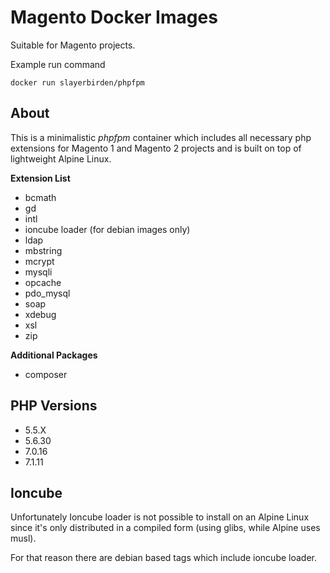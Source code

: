 # Magento Docker Images

Suitable for Magento projects.

Example run command

    docker run slayerbirden/phpfpm

## About

This is a minimalistic *phpfpm* container which includes all necessary php extensions for Magento 1 and Magento 2 projects and is built on top of lightweight Alpine Linux.

**Extension List**
- bcmath
- gd
- intl
- ioncube loader (for debian images only)
- ldap
- mbstring
- mcrypt
- mysqli
- opcache
- pdo_mysql
- soap
- xdebug
- xsl
- zip

**Additional Packages**
- composer

## PHP Versions

- 5.5.X
- 5.6.30
- 7.0.16
- 7.1.11

## Ioncube

Unfortunately Ioncube loader is not possible to install on an Alpine Linux since it's only distributed in a compiled form (using glibs, while Alpine uses musl).

For that reason there are debian based tags which include ioncube loader.
